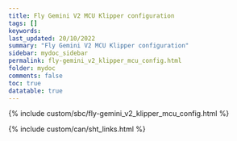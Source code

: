 ```yaml
---
title: Fly Gemini V2 MCU Klipper configuration
tags: []
keywords: 
last_updated: 20/10/2022
summary: "Fly Gemini V2 MCU Klipper configuration"
sidebar: mydoc_sidebar
permalink: fly-gemini_v2_klipper_mcu_config.html
folder: mydoc
comments: false
toc: true
datatable: true
---
```

{% include custom/sbc/fly-gemini_v2_klipper_mcu_config.html %}

{% include custom/can/sht_links.html %}